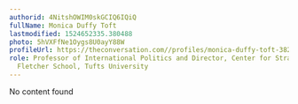 ```yaml
---
authorid: 4NitshOWIM0skGCIQ6IQiQ
fullName: Monica Duffy Toft
lastmodified: 1524652335.380488
photo: 5hVXFfNe1Oygs8U0ayY88W
profileUrl: https://theconversation.com//profiles/monica-duffy-toft-382063
role: Professor of International Politics and Director, Center for Strategic Studies,
  Fletcher School, Tufts University
---
```

No content found